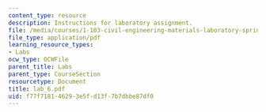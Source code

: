 ```yaml
---
content_type: resource
description: Instructions for laboratory assignment.
file: /media/courses/1-103-civil-engineering-materials-laboratory-spring-2004/f77f718146293e5fd13f7b7dbbe87df0_lab_6.pdf
file_type: application/pdf
learning_resource_types:
- Labs
ocw_type: OCWFile
parent_title: Labs
parent_type: CourseSection
resourcetype: Document
title: lab_6.pdf
uid: f77f7181-4629-3e5f-d13f-7b7dbbe87df0
---
```

